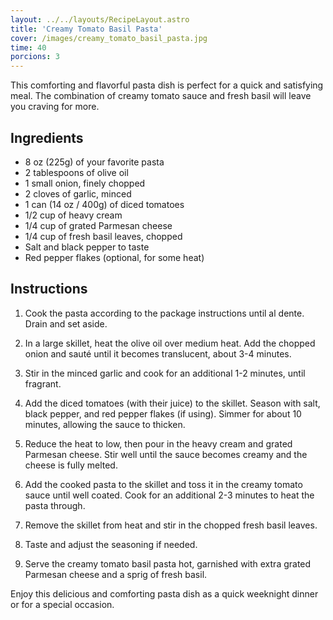 ```yaml
---
layout: ../../layouts/RecipeLayout.astro
title: 'Creamy Tomato Basil Pasta'
cover: /images/creamy_tomato_basil_pasta.jpg
time: 40
porcions: 3
---
```

This comforting and flavorful pasta dish is perfect for a quick and satisfying meal. The combination of creamy tomato sauce and fresh basil will leave you craving for more.

## Ingredients

- 8 oz (225g) of your favorite pasta
- 2 tablespoons of olive oil
- 1 small onion, finely chopped
- 2 cloves of garlic, minced
- 1 can (14 oz / 400g) of diced tomatoes
- 1/2 cup of heavy cream
- 1/4 cup of grated Parmesan cheese
- 1/4 cup of fresh basil leaves, chopped
- Salt and black pepper to taste
- Red pepper flakes (optional, for some heat)

## Instructions

1. Cook the pasta according to the package instructions until al dente. Drain and set aside.

2. In a large skillet, heat the olive oil over medium heat. Add the chopped onion and sauté until it becomes translucent, about 3-4 minutes.

3. Stir in the minced garlic and cook for an additional 1-2 minutes, until fragrant.

4. Add the diced tomatoes (with their juice) to the skillet. Season with salt, black pepper, and red pepper flakes (if using). Simmer for about 10 minutes, allowing the sauce to thicken.

5. Reduce the heat to low, then pour in the heavy cream and grated Parmesan cheese. Stir well until the sauce becomes creamy and the cheese is fully melted.

6. Add the cooked pasta to the skillet and toss it in the creamy tomato sauce until well coated. Cook for an additional 2-3 minutes to heat the pasta through.

7. Remove the skillet from heat and stir in the chopped fresh basil leaves. 

8. Taste and adjust the seasoning if needed.

9. Serve the creamy tomato basil pasta hot, garnished with extra grated Parmesan cheese and a sprig of fresh basil.

Enjoy this delicious and comforting pasta dish as a quick weeknight dinner or for a special occasion.
